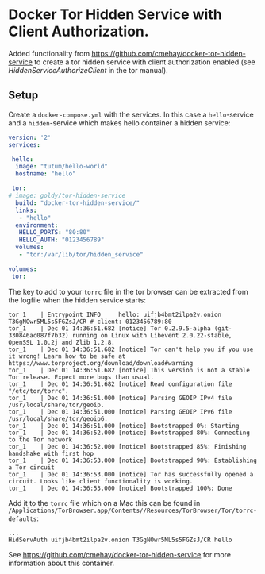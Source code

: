 # Docker Tor Hidden Service with Client Authorization.

Added functionality from https://github.com/cmehay/docker-tor-hidden-service to create a tor hidden service with client authorization enabled (see _HiddenServiceAuthorizeClient_ in the tor manual).

## Setup

Create a `docker-compose.yml` with the services. In this case a `hello`-service and a `hidden`-service which makes hello container a hidden service:
```yaml
version: '2'
services:

 hello:
  image: "tutum/hello-world"
  hostname: "hello"

 tor:
# image: goldy/tor-hidden-service
  build: "docker-tor-hidden-service/"
  links:
   - "hello"
  environment:
   HELLO_PORTS: "80:80"
   HELLO_AUTH: "0123456789"
  volumes:
   - "tor:/var/lib/tor/hidden_service"

volumes:
 tor: 
```

The key to add to your `torrc` file in the tor browser can be extracted from the logfile when the hidden service starts:
```
tor_1    | Entrypoint INFO     hello: uifjb4bmt2ilpa2v.onion T3GgNOwr5ML5s5FGZsJ/CR # client: 0123456789:80
tor_1    | Dec 01 14:36:51.682 [notice] Tor 0.2.9.5-alpha (git-330846ac087f7b32) running on Linux with Libevent 2.0.22-stable, OpenSSL 1.0.2j and Zlib 1.2.8.
tor_1    | Dec 01 14:36:51.682 [notice] Tor can't help you if you use it wrong! Learn how to be safe at https://www.torproject.org/download/download#warning
tor_1    | Dec 01 14:36:51.682 [notice] This version is not a stable Tor release. Expect more bugs than usual.
tor_1    | Dec 01 14:36:51.682 [notice] Read configuration file "/etc/tor/torrc".
tor_1    | Dec 01 14:36:51.000 [notice] Parsing GEOIP IPv4 file /usr/local/share/tor/geoip.
tor_1    | Dec 01 14:36:51.000 [notice] Parsing GEOIP IPv6 file /usr/local/share/tor/geoip6.
tor_1    | Dec 01 14:36:51.000 [notice] Bootstrapped 0%: Starting
tor_1    | Dec 01 14:36:52.000 [notice] Bootstrapped 80%: Connecting to the Tor network
tor_1    | Dec 01 14:36:52.000 [notice] Bootstrapped 85%: Finishing handshake with first hop
tor_1    | Dec 01 14:36:53.000 [notice] Bootstrapped 90%: Establishing a Tor circuit
tor_1    | Dec 01 14:36:53.000 [notice] Tor has successfully opened a circuit. Looks like client functionality is working.
tor_1    | Dec 01 14:36:53.000 [notice] Bootstrapped 100%: Done
```

Add it to the `torrc` file which on a Mac this can be found in `/Applications/TorBrowser.app/Contents//Resources/TorBrowser/Tor/torrc-defaults`:
```
...
HidServAuth uifjb4bmt2ilpa2v.onion T3GgNOwr5ML5s5FGZsJ/CR hello
```

See https://github.com/cmehay/docker-tor-hidden-service for more information about this container.
